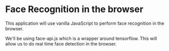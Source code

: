 # Face Recognition in the browser

This application will use vanilla JavaScript to perform face recognition in the browser.

We'll be using face-api.js which is a wrapper around tensorflow. This will allow us to do real time face detection in the browser.
